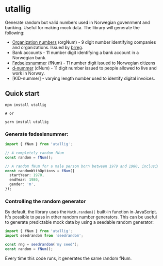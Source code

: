 # utallig

Generate random but valid numbers used in Norwegian govenrment and banking.
Useful for making mock data. The library will generate the following:

- [Organization numbers][orgnum] (orgNum) - 9 digit number identifying companies
  and organizations. Issued by [brreg][brreg].
- Bank accounts - 11 number digit identifying a bank account in a Norwegian
  bank.
- [Fødselesnummer][fnum] (fNum) - 11 number digit issued to Norwegian citizens
- [d-nummer][dnum] (dNum) - 11 digit number issued to people allowed to live and
  work in Norway.
- [KID-nummer] - varying length number used to identify digital invoices.

## Quick start

```
npm install utallig

# or

yarn install utallig
```

### Generate fødselsnummer:

```typescript
import { fNum } from 'utallig';

// A completely random fNum
const random = fNum();

// A random fNum for a male person born between 1979 and 1980, inclusive.
const randomWithOptions = fNum({
  startYear: 1970,
  endYear: 1980,
  gender: 'm',
});
```

### Controlling the random generator

By default, the library uses the `Math.random()` built-in function in
JavaScript. It's possible to pass in other random number generators. This can be
useful to generate predictable mock data by using a seedable random generator:

```typescript
import { fNum } from 'utallig';
import seedrandom from 'seedrandom';

const rng = seedrandom('my seed');
const random = fNum();
```

Every time this code runs, it generates the same random fNum.

[orgnum]:
  https://www.brreg.no/om-oss/registrene-vare/om-enhetsregisteret/organisasjonsnummeret/
[brreg]: https://www.brreg.no
[dnum]:
  https://www.skatteetaten.no/person/utenlandsk/norsk-identitetsnummer/d-nummer/
[fnum]:
  https://www.skatteetaten.no/person/utenlandsk/norsk-identitetsnummer/fodselsnummer/
